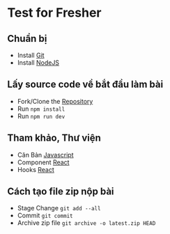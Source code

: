 # Test for Fresher

## Chuẩn bị

- Install [Git](https://git-scm.com/)
- Install [NodeJS](https://nodejs.dev/en/)

## Lấy source code về bắt đầu làm bài

- Fork/Clone the [Repository](https://github.com/tvhoang91/test-fresher)
- Run `npm install`
- Run `npm run dev`

## Tham khảo, Thư viện

- Căn Bản [Javascript](https://developer.mozilla.org/en-US/docs/Web/JavaScript/Language_Overview)
- Component [React](https://reactjs.org/docs/components-and-props.html)
- Hooks [React](https://reactjs.org/docs/hooks-overview.html#state-hook)

## Cách tạo file zip nộp bài

- Stage Change `git add --all`
- Commit `git commit`
- Archive zip file `git archive -o latest.zip HEAD`
